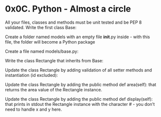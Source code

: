 # 0x0C. Python - Almost a circle

All your files, classes and methods must be unit tested and be PEP 8 validated.
Write the first class Base:

Create a folder named models with an empty file **init**.py inside - with this file, the folder will become a Python package

Create a file named models/base.py:

Write the class Rectangle that inherits from Base:

Update the class Rectangle by adding validation of all setter methods and instantiation (id excluded):

Update the class Rectangle by adding the public method def area(self): that returns the area value of the Rectangle instance.

Update the class Rectangle by adding the public method def display(self): that prints in stdout the Rectangle instance with the character # - you don’t need to handle x and y here.
